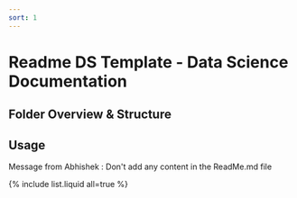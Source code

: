 ```yaml
---
sort: 1
---
```


# Readme DS Template - Data Science Documentation

## Folder Overview & Structure

## Usage 

Message from Abhishek : Don't add any content in the ReadMe.md file


{% include list.liquid all=true %}

